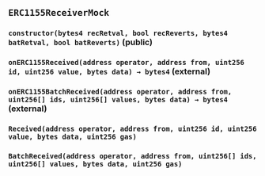## `ERC1155ReceiverMock`






### `constructor(bytes4 recRetval, bool recReverts, bytes4 batRetval, bool batReverts)` (public)





### `onERC1155Received(address operator, address from, uint256 id, uint256 value, bytes data) → bytes4` (external)





### `onERC1155BatchReceived(address operator, address from, uint256[] ids, uint256[] values, bytes data) → bytes4` (external)






### `Received(address operator, address from, uint256 id, uint256 value, bytes data, uint256 gas)`





### `BatchReceived(address operator, address from, uint256[] ids, uint256[] values, bytes data, uint256 gas)`







